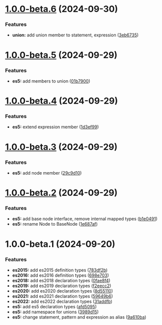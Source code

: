# [1.0.0-beta.6](https://github.com/TomokiMiyauci/estree/compare/1.0.0-beta.5...1.0.0-beta.6) (2024-09-30)


### Features

* **union:** add union member to statement, expression ([3eb6735](https://github.com/TomokiMiyauci/estree/commit/3eb67354879c23ac3a259d8447b839252c574139))

# [1.0.0-beta.5](https://github.com/TomokiMiyauci/estree/compare/1.0.0-beta.4...1.0.0-beta.5) (2024-09-29)


### Features

* **es5:** add members to union ([01b7900](https://github.com/TomokiMiyauci/estree/commit/01b7900e77a4b8b5fc2e08c48f8d5e64b508a783))

# [1.0.0-beta.4](https://github.com/TomokiMiyauci/estree/compare/1.0.0-beta.3...1.0.0-beta.4) (2024-09-29)


### Features

* **es5:** extend expression member ([1d3ef99](https://github.com/TomokiMiyauci/estree/commit/1d3ef99206d23ddd8144f100d10e7d9c1a591433))

# [1.0.0-beta.3](https://github.com/TomokiMiyauci/estree/compare/1.0.0-beta.2...1.0.0-beta.3) (2024-09-29)


### Features

* **es5:** add node member ([29c9d10](https://github.com/TomokiMiyauci/estree/commit/29c9d10ad4e8429bbc2186d405fb8cf60688e94a))

# [1.0.0-beta.2](https://github.com/TomokiMiyauci/estree/compare/1.0.0-beta.1...1.0.0-beta.2) (2024-09-29)


### Features

* **es5:** add base node interface, remove internal mapped types ([b1e0491](https://github.com/TomokiMiyauci/estree/commit/b1e04916963995ec3a0451a2775cab37722945be))
* **es5:** rename Node to BaseNode ([1e687af](https://github.com/TomokiMiyauci/estree/commit/1e687afb77cf52bb3f16027dc6fe9768c24df29f))

# 1.0.0-beta.1 (2024-09-20)


### Features

* **es2015:** add es2015 definition types ([783df2b](https://github.com/TomokiMiyauci/estree/commit/783df2be7e412b87da39dfc659c7ece78e7fc0d1))
* **es2016:** add es2016 definition types ([698e703](https://github.com/TomokiMiyauci/estree/commit/698e703dadf4c0cce153a89b07b9144424c0abf1))
* **es2018:** add es2018 declaration types ([0fae8f4](https://github.com/TomokiMiyauci/estree/commit/0fae8f4daa82354ebd03fc2afd533db7274f5290))
* **es2019:** add es2019 declaration types ([f2eecc2](https://github.com/TomokiMiyauci/estree/commit/f2eecc20e184c92a449fd872657121ac1485a4cd))
* **es2020:** add es2020 declaration types ([8d55110](https://github.com/TomokiMiyauci/estree/commit/8d551108209db4e801c20cd4f483302d5fe5e9b4))
* **es2021:** add es2021 declaration types ([59649b6](https://github.com/TomokiMiyauci/estree/commit/59649b6a764737989ec09a30bcb9711f20dfcffc))
* **es2022:** add es2022 declaration types ([31addfb](https://github.com/TomokiMiyauci/estree/commit/31addfbb759595c9253a21d0b188356d6d047e7f))
* **es5:** add es5 declaration types ([afd5095](https://github.com/TomokiMiyauci/estree/commit/afd509562eecd77ce1fddba8cdb1038cbc2ee4bf))
* **es5:** add namespace for unions ([3989d15](https://github.com/TomokiMiyauci/estree/commit/3989d15b3abe6399053c4eb1914777e21c22f0d2))
* **es5:** change statement, pattern and expression as alias ([9a610ba](https://github.com/TomokiMiyauci/estree/commit/9a610bad937339958c56034781e84c9a143da919))
